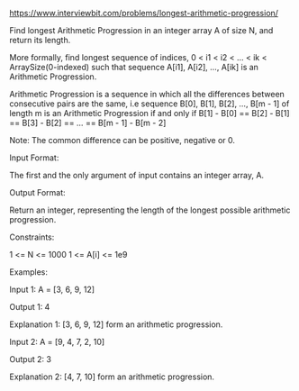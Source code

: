 https://www.interviewbit.com/problems/longest-arithmetic-progression/



Find longest Arithmetic Progression in an integer array A of size N, and return its length.

More formally, find longest sequence of indices, 0 < i1 < i2 < … < ik < ArraySize(0-indexed) such that sequence A[i1], A[i2], …, A[ik] is an Arithmetic Progression.

Arithmetic Progression is a sequence in which all the differences between consecutive pairs are the same, i.e sequence B[0], B[1], B[2], …, B[m - 1] of length m is an Arithmetic Progression if and only if B[1] - B[0] == B[2] - B[1] == B[3] - B[2] == … == B[m - 1] - B[m - 2]

Note: The common difference can be positive, negative or 0.


Input Format:

The first and the only argument of input contains an integer array, A.

Output Format:

Return an integer, representing the length of the longest possible arithmetic progression.

Constraints:

1 <= N <= 1000
1 <= A[i] <= 1e9

Examples:

Input 1:
    A = [3, 6, 9, 12]

Output 1:
    4

Explanation 1:
    [3, 6, 9, 12] form an arithmetic progression.

Input 2:
    A = [9, 4, 7, 2, 10]

Output 2:
    3

Explanation 2:
    [4, 7, 10] form an arithmetic progression.

